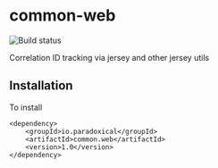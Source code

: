 common-web
========================

![Build status](https://travis-ci.org/paradoxical-io/common.web.svg?branch=master)

Correlation ID tracking via jersey and other jersey utils

## Installation

To install

```
<dependency>
    <groupId>io.paradoxical</groupId>
    <artifactId>common.web</artifactId>
    <version>1.0</version>
</dependency>
```

